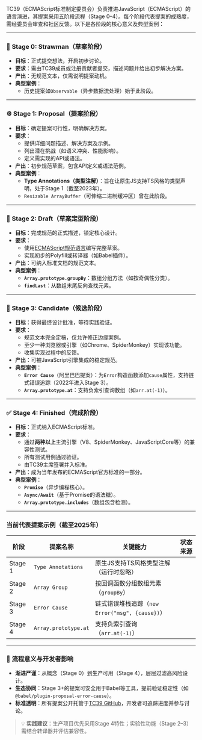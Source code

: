 TC39（ECMAScript标准制定委员会）负责推进JavaScript（ECMAScript）的语言演进，其提案采用五阶段流程（Stage 0–4）。每个阶段代表提案的成熟度，需经委员会审查和社区反馈。以下是各阶段的核心意义及典型案例：

---

### 📌 **Stage 0: Strawman（草案阶段）**
- **目标**：正式提交想法，开启初步讨论。
- **要求**：需由TC39成员或注册贡献者提交，描述问题并给出初步解决方案。
- **产出**：无规范文本，仅需说明提案动机。
- **典型案例**：
    - 历史提案如`Observable`（异步数据流处理）始于此阶段。

---

### ⚙️ **Stage 1: Proposal（提案阶段）**
- **目标**：确定提案可行性，明确解决方案。
- **要求**：
    - 提供详细问题描述、解决方案及示例。
    - 列出潜在挑战（如语义冲突、性能影响）。
    - 定义需实现的API或语法。
- **产出**：初步规范草案，包含API定义或语法范例。
- **典型案例**：
    - **Type Annotations（类型注解）**：旨在让原生JS支持TS风格的类型声明，处于Stage 1（截至2023年）。
    - `Resizable ArrayBuffer`（可伸缩二进制缓冲区）曾在此阶段。

---

### 📐 **Stage 2: Draft（草案定型阶段）**
- **目标**：完成规范的正式描述，锁定核心设计。
- **要求**：
    - 使用[ECMAScript规范语言](https://tc39.es/ecma262/)编写完整草案。
    - 实现初步的Polyfill或转译器（如Babel插件）。
- **产出**：可纳入标准文档的规范文本。
- **典型案例**：
    - **`Array.prototype.groupBy`**：数组分组方法（如按奇偶性分类）。
    - **`findLast`**：从数组末尾反向查找元素。

---

### 🧪 **Stage 3: Candidate（候选阶段）**
- **目标**：获得最终设计批准，等待实践验证。
- **要求**：
    - 规范文本完全定稿，仅允许修正边缘案例。
    - 至少一种浏览器或引擎（如Chrome、SpiderMonkey）实现该功能。
    - 收集实现过程中的反馈。
- **产出**：可被JavaScript引擎集成的稳定规范。
- **典型案例**：
    - **`Error Cause`**（阿里巴巴提案）：为`Error`构造函数添加`cause`属性，支持链式错误追踪（2022年进入Stage 3）。
    - **`Array.prototype.at`**：支持负索引查询数组（如`arr.at(-1)`）。

---

### ✅ **Stage 4: Finished（完成阶段）**
- **目标**：正式纳入ECMAScript标准。
- **要求**：
    - 通过**两种以上**主流引擎（V8、SpiderMonkey、JavaScriptCore等）的兼容性测试。
    - 所有测试用例通过验证。
    - 由TC39主席签署并入标准。
- **产出**：成为当年发布的ECMAScript官方标准的一部分。
- **典型案例**：
    - **`Promise`**（异步编程核心）。
    - **`Async/Await`**（基于Promise的语法糖）。
    - **`Array.prototype.includes`**（数组包含检测）。

---

### 当前代表提案示例（截至2025年）
| **阶段**   | **提案名称**               | **关键能力**                                  | **状态来源**         |
|------------|----------------------------|---------------------------------------------|----------------------|
| Stage 1    | `Type Annotations`         | 原生JS支持TS风格类型注解（运行时忽略）       |  |
| Stage 2    | `Array Group`              | 按回调函数分组数组元素（`groupBy`）          |        |
| Stage 3    | `Error Cause`              | 链式错误堆栈追踪（`new Error("msg", {cause})`） |         |
| Stage 4    | `Array.prototype.at`       | 支持负索引查询（`arr.at(-1)`）               |        |

---

### 💎 流程意义与开发者影响
- **渐进严谨**：从概念（Stage 0）到生产可用（Stage 4），层层过滤高风险设计。
- **生态协同**：Stage 3+的提案可安全用于Babel等工具，提前验证稳定性（如`@babel/plugin-proposal-error-cause`）。
- **标准透明**：所有提案公开托管于[TC39 GitHub](https://github.com/tc39/proposals)，开发者可追踪进度并参与讨论。

> 💡 **实践建议**：生产项目优先采用Stage 4特性；实验性功能（Stage 2–3）需结合转译器并评估兼容性。
